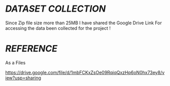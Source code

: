 # *DATASET COLLECTION*
Since Zip file size more than 25MB I have shared the Google Drive Link For accessing the data been collected for the project !

# *REFERENCE*
As a Files

https://drive.google.com/file/d/1mbFCKxZsOe09RqiqQxzHp6oN0hx73ey8/view?usp=sharing
